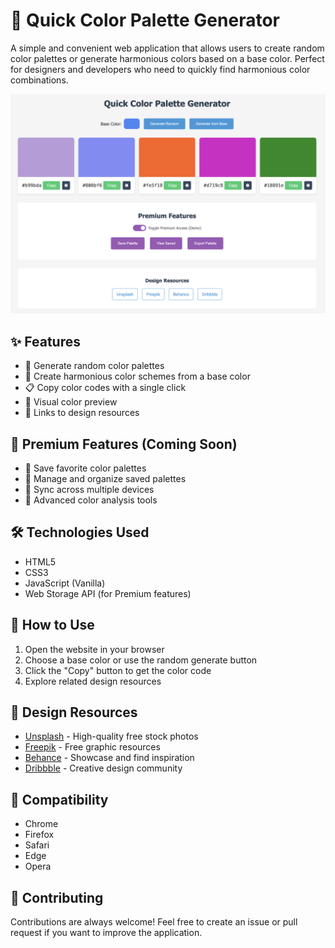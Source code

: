 # 🎨 Quick Color Palette Generator

A simple and convenient web application that allows users to create random color palettes or generate harmonious colors based on a base color. Perfect for designers and developers who need to quickly find harmonious color combinations.

![Quick Color Palette Screenshot](../../../resources/screenshots/Quick%20Color%20Palette%20Generator.png)

## ✨ Features

- 🎲 Generate random color palettes
- 🔄 Create harmonious color schemes from a base color
- 📋 Copy color codes with a single click
- 🎯 Visual color preview
- 🔗 Links to design resources

## 🌟 Premium Features (Coming Soon)

- 💾 Save favorite color palettes
- 📁 Manage and organize saved palettes
- 🔄 Sync across multiple devices
- 🎨 Advanced color analysis tools

## 🛠 Technologies Used

- HTML5
- CSS3
- JavaScript (Vanilla)
- Web Storage API (for Premium features)

## 🚀 How to Use

1. Open the website in your browser
2. Choose a base color or use the random generate button
3. Click the "Copy" button to get the color code
4. Explore related design resources

## 🔗 Design Resources

- [Unsplash](https://unsplash.com) - High-quality free stock photos
- [Freepik](https://www.freepik.com) - Free graphic resources
- [Behance](https://www.behance.net) - Showcase and find inspiration
- [Dribbble](https://dribbble.com) - Creative design community

## 📱 Compatibility

- Chrome
- Firefox
- Safari
- Edge
- Opera

## 🤝 Contributing

Contributions are always welcome! Feel free to create an issue or pull request if you want to improve the application.